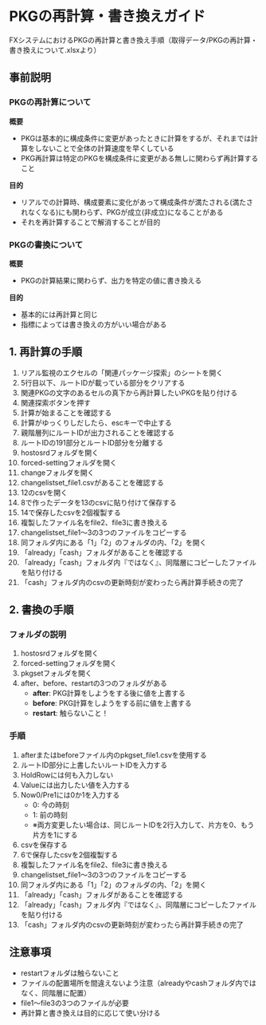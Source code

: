 # PKGの再計算・書き換えガイド

FXシステムにおけるPKGの再計算と書き換え手順（取得データ/PKGの再計算・書き換えについて.xlsxより）

## 事前説明

### PKGの再計算について

**概要**
- PKGは基本的に構成条件に変更があったときに計算をするが、それまでは計算をしないことで全体の計算速度を早くしている
- PKG再計算は特定のPKGを構成条件に変更がある無しに関わらず再計算すること

**目的**
- リアルでの計算時、構成要素に変化があって構成条件が満たされる(満たされなくなる)にも関わらず、PKGが成立(非成立)になることがある
- それを再計算することで解消することが目的

### PKGの書換について

**概要**
- PKGの計算結果に関わらず、出力を特定の値に書き換える

**目的**
- 基本的には再計算と同じ
- 指標によっては書き換えの方がいい場合がある

## 1. 再計算の手順

1. リアル監視のエクセルの「関連パッケージ探索」のシートを開く
2. 5行目以下、ルートIDが載っている部分をクリアする
3. 関連PKGの文字のあるセルの真下から再計算したいPKGを貼り付ける
4. 関連探索ボタンを押す
5. 計算が始まることを確認する
6. 計算がゆっくりしだしたら、escキーで中止する
7. 親階層列にルートIDが出力されることを確認する
8. ルートIDの191部分とルートID部分を分離する
9. hostosrdフォルダを開く
10. forced-settingフォルダを開く
11. changeフォルダを開く
12. changelistset_file1.csvがあることを確認する
13. 12のcsvを開く
14. 8で作ったデータを13のcsvに貼り付けて保存する
15. 14で保存したcsvを2個複製する
16. 複製したファイル名をfile2、file3に書き換える
17. changelistset_file1～3の3つのファイルをコピーする
18. 同フォルダ内にある「1」「2」のフォルダの内、「2」を開く
19. 「already」「cash」フォルダがあることを確認する
20. 「already」「cash」フォルダ内『ではなく』、同階層にコピーしたファイルを貼り付ける
21. 「cash」フォルダ内のcsvの更新時刻が変わったら再計算手続きの完了

## 2. 書換の手順

### フォルダの説明

1. hostosrdフォルダを開く
2. forced-settingフォルダを開く
3. pkgsetフォルダを開く
4. after、before、restartの3つのフォルダがある
   - **after**: PKG計算をしようをする後に値を上書する
   - **before**: PKG計算をしようをする前に値を上書する
   - **restart**: 触らないこと！

### 手順

1. afterまたはbeforeファイル内のpkgset_file1.csvを使用する
2. ルートID部分に上書したいルートIDを入力する
3. HoldRowには何も入力しない
4. Valueには出力したい値を入力する
5. Now0/Pre1には0か1を入力する
   - 0: 今の時刻
   - 1: 前の時刻
   - ※両方変更したい場合は、同じルートIDを2行入力して、片方を0、もう片方を1にする
6. csvを保存する
7. 6で保存したcsvを2個複製する
8. 複製したファイル名をfile2、file3に書き換える
9. changelistset_file1～3の3つのファイルをコピーする
10. 同フォルダ内にある「1」「2」のフォルダの内、「2」を開く
11. 「already」「cash」フォルダがあることを確認する
12. 「already」「cash」フォルダ内『ではなく』、同階層にコピーしたファイルを貼り付ける
13. 「cash」フォルダ内のcsvの更新時刻が変わったら再計算手続きの完了

## 注意事項

- restartフォルダは触らないこと
- ファイルの配置場所を間違えないよう注意（alreadyやcashフォルダ内ではなく、同階層に配置）
- file1～file3の3つのファイルが必要
- 再計算と書き換えは目的に応じて使い分ける